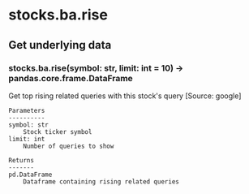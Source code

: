 # stocks.ba.rise

## Get underlying data 
### stocks.ba.rise(symbol: str, limit: int = 10) -> pandas.core.frame.DataFrame

Get top rising related queries with this stock's query [Source: google]

    Parameters
    ----------
    symbol: str
        Stock ticker symbol
    limit: int
        Number of queries to show

    Returns
    -------
    pd.DataFrame
        Dataframe containing rising related queries
